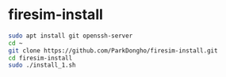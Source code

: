# firesim-install

```bash
sudo apt install git openssh-server
cd ~
git clone https://github.com/ParkDongho/firesim-install.git
cd firesim-install
sudo ./install_1.sh
```
